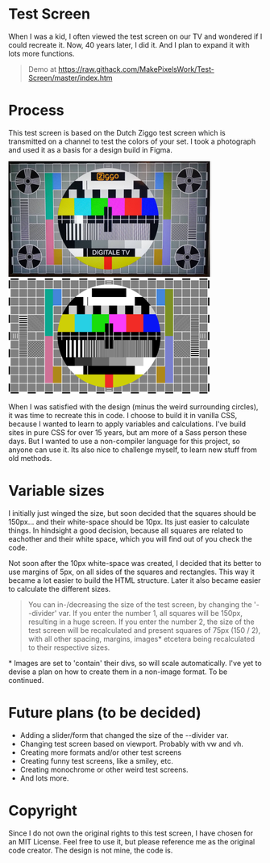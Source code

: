 # Test Screen

When I was a kid, I often viewed the test screen on our TV and wondered if I could recreate it. Now, 40 years later, I did it. And I plan to expand it with lots more functions.

> Demo at https://raw.githack.com/MakePixelsWork/Test-Screen/master/index.htm

# Process
This test screen is based on the Dutch Ziggo test screen which is transmitted on a channel to test the colors of your set. I took a photograph and used it as a basis for a design build in Figma.

<img src="images/readme/test-screen-on-tv.png" width="400">&nbsp;<img src="images/readme/test-screen-in-figma.png" width="400">

When I was satisfied with the design (minus the weird surrounding circles), it was time to recreate this in code. I choose to build it in vanilla CSS, because I wanted to learn to apply variables and calculations. I've build sites in pure CSS for over 15 years, but am more of a Sass person these days. But I wanted to use a non-compiler language for this project, so anyone can use it. Its also nice to challenge myself, to learn new stuff from old methods.

# Variable sizes
I initially just winged the size, but soon decided that the squares should be 150px... and their white-space should be 10px. Its just easier to calculate things. In hindsight a good decision, because all squares are related to eachother and their white space, which you will find out of you check the code.

Not soon after the 10px white-space was created, I decided that its better to use margins of 5px, on all sides of the squares and rectangles. This way it became a lot easier to build the HTML structure. Later it also became easier to calculate the different sizes.

> You can in-/decreasing the size of the test screen, by changing the '--divider' var. If you enter the number 1, all squares will be 150px, resulting in a huge screen. If you enter the number 2, the size of the test screen will be recalculated and present squares of 75px (150 / 2), with all other spacing, margins, images* etcetera being recalculated to their respective sizes.

\* Images are set to 'contain' their divs, so will scale automatically. I've yet to devise a plan on how to create them in a non-image format. To be continued.

# Future plans (to be decided)
- Adding a slider/form that changed the size of the --divider var.
- Changing test screen based on viewport. Probably with vw and vh.
- Creating more formats and/or other test screens
- Creating funny test screens, like a smiley, etc.
- Creating monochrome or other weird test screens.
- And lots more.

# Copyright
Since I do not own the original rights to this test screen, I have chosen for an MIT License. Feel free to use it, but please reference me as the original code creator. The design is not mine, the code is.
